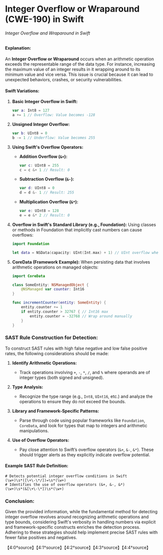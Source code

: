 # Integer Overflow or Wraparound (CWE-190) in Swift

###### Integer Overflow and Wraparound in Swift

#### Explanation:
An **Integer Overflow or Wraparound** occurs when an arithmetic operation exceeds the representable range of the data type. For instance, increasing the maximum value of an integer results in it wrapping around to its minimum value and vice versa. This issue is crucial because it can lead to unexpected behaviors, crashes, or security vulnerabilities.

#### Swift Variations:

1. **Basic Integer Overflow in Swift:**
    ```swift
    var a: Int8 = 127
    a += 1 // Overflow: Value becomes -128
    ```

2. **Unsigned Integer Overflow:**
    ```swift
    var b: UInt8 = 0
    b -= 1 // Underflow: Value becomes 255
    ```

3. **Using Swift's Overflow Operators:**
    - **Addition Overflow (`&+`):**
      ```swift
      var c: UInt8 = 255
      c = c &+ 1 // Result: 0
      ```

    - **Subtraction Overflow (`&-`):**
      ```swift
      var d: UInt8 = 0
      d = d &- 1 // Result: 255
      ```

    - **Multiplication Overflow (`&*`):**
      ```swift
      var e: UInt8 = 128
      e = e &* 2 // Result: 0
      ```

4. **Overflow in Swift's Standard Library (e.g., Foundation):**
    Using classes or methods in Foundation that implicitly cast numbers can cause overflows:

    ```swift
    import Foundation

    let data = NSData(capacity: UInt(Int.max) + 1) // UInt overflow when casting Int.max
    ```

5. **CoreData (Framework Example):**
    When persisting data that involves arithmetic operations on managed objects:

    ```swift
    import CoreData

    class SomeEntity: NSManagedObject {
        @NSManaged var counter: Int16
    }

    func incrementCounter(entity: SomeEntity) {
        entity.counter += 1
        if entity.counter > 32767 { // Int16 max
            entity.counter = -32768 // Wrap around manually
        }
    }
    ```

### SAST Rule Construction for Detection:

To construct SAST rules with high false negative and low false positive rates, the following considerations should be made:

1. **Identify Arithmetic Operations:**
   - Track operations involving `+`, `-`, `*`, `/`, and `%` where operands are of integer types (both signed and unsigned).

2. **Type Analysis:**
   - Recognize the type range (e.g., `Int8`, `UInt16`, etc.) and analyze the operations to ensure they do not exceed the bounds.

3. **Library and Framework-Specific Patterns:**
   - Parse through code using popular frameworks like `Foundation`, `CoreData`, and look for types that map to integers and arithmetic manipulations.

4. **Use of Overflow Operators:**
   - Pay close attention to Swift’s overflow operators (`&+`, `&-`, `&*`). These should trigger alerts as they explicitly indicate overflow potential.

#### Example SAST Rule Definition:
```regex
# Detects potential integer overflow conditions in Swift
(\w+)\s*([\+\-\*/])=\s*(\w+)
# Identifies the use of overflow operators (&+, &-, &*)
(\w+)\s*(&[\+\-\*])\s*(\w+)
```

### Conclusion:
Given the provided information, while the fundamental method for detecting integer overflow revolves around recognizing arithmetic operations and type bounds, considering Swift's verbosity in handling numbers via explicit and framework-specific constructs enriches the detection process. Adhering to these strategies should help implement precise SAST rules with fewer false positives and negatives.

【4:0†source】【4:1†source】【4:2†source】【4:3†source】【4:4†source】